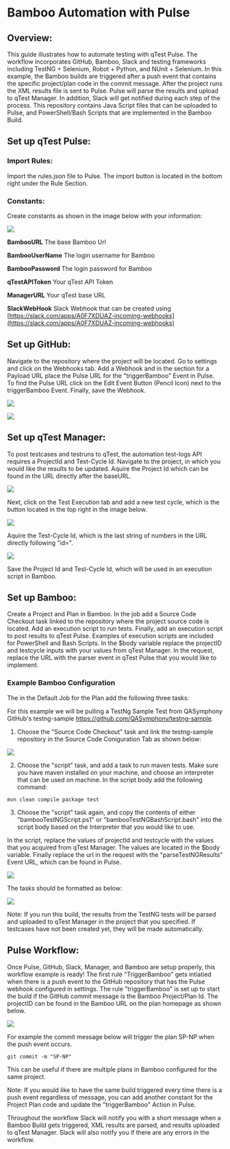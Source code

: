 # Bamboo Automation with Pulse

## Overview:

This guide illustrates how to automate testing with qTest Pulse. The workflow incorporates GitHub, Bamboo, Slack and testing frameworks including TestNG + Selenium, Robot + Python, and NUnit + Selenium. In this example, the Bamboo builds are triggered after a push event that contains the specific project/plan code in the commit message. After the project runs the XML results file is sent to Pulse. Pulse will parse the results and upload to qTest Manager. In addition, Slack will get notified during each step of the process. This repository contains Java Script files that can be uploaded to Pulse, and PowerShell/Bash Scripts that are implemented in the Bamboo Build.

## Set up qTest Pulse:

### Import Rules:

Import the rules.json file to Pulse. The import button is located in the bottom right under the Rule Section.

### Constants:

Create constants as shown in the image below with your information:

![](/images/pulseconstants.png)

**BambooURL** The base Bamboo Url

**BambooUserName** The login username for Bamboo

**BambooPassword** The login password for Bamboo

**qTestAPIToken** Your qTest API Token

**ManagerURL** Your qTest base URL

**SlackWebHook** Slack Webhook that can be created using [https://slack.com/apps/A0F7XDUAZ-incoming-webhooks](https://slack.com/apps/A0F7XDUAZ-incoming-webhooks)


## Set up GitHub:

Navigate to the repository where the project will be located. Go to settings and click on the Webhooks tab. Add a Webhook and in the section for a Payload URL place the Pulse URL for the "triggerBamboo" Event in Pulse. To find the Pulse URL click on the Edit Event Button (Pencil Icon) next to the triggerBamboo Event. Finally, save the Webhook.

![](/images/pulseurl.png)

![](/images/githubwebhook.png)

## Set up qTest Manager:

To post testcases and testruns to qTest, the automation test-logs API requires a ProjectId and Test-Cycle Id. Navigate to the project, in which you would like the results to be updated. Aquire the Project Id which can be found in the URL directly after the baseURL. 

![](/images/qtestprojectid.png)


Next, click on the Test Execution tab and add a new test cycle, which is the button located in the top right in the image below.

![](/images/testcycleqtest.png)

Aquire the Test-Cycle Id, which is the last string of numbers in the URL directly following "id=". 

![](/images/qtesttestcycleid.png)

Save the Project Id and Test-Cycle Id, which will be used in an execution script in Bamboo.

## Set up Bamboo:

Create a Project and Plan in Bamboo. In the job add a Source Code Checkout task linked to the repository where the project source code is located. Add an execution script to run tests. Finally, add an execution script to post results to qTest Pulse. Examples of execution scripts are included for PowerShell and Bash Scripts. In the $body variable replace the projectID and testcycle inputs with your values from qTest Manager. In the request, replace the URL with the parser event in qTest Pulse that you would like to implement. 


### Example Bamboo Configuration

The in the Default Job for the Plan add the following three tasks:

For this example we will be pulling a TestNg Sample Test from QASymphony GitHub&#39;s testng-sample https://github.com/QASymphony/testng-sample. 

1) Choose the "Source Code Checkout" task and link the testng-sample repository in the Source Code Coniguration Tab as shown below:

![](/images/sourcecodeconf.PNG)

2) Choose the "script" task, and add a task to run maven tests. Make sure you have maven installed on your machine, and choose an interpreter that can be used on machine. In the script body add the following command:

`mvn clean compile package test`

3) Choose the "script" task again, and copy the contents of either "bambooTestNGScript.ps1" or "bambooTestNGBashScript.bash" into the script body based on the Interpreter that you would like to use.

In the script, replace the values of projectId and testcycle with the values that you acquired from qTest Manager. The values are located in the $body variable. Finally replace the url in the request with the "parseTestNGResults" Event URL, which can be found in Pulse.

![](/images/bambooscript.png)

The tasks should be formatted as below:

![](/images/bambootasks.PNG)

Note: If you run this build, the results from the TestNG tests will be parsed and uploaded to qTest Manager in the project that you specified. If testcases have not been created yet, they will be made automatically.

## Pulse Workflow:

Once Pulse, GitHub, Slack, Manager, and Bamboo are setup properly, this workflow example is ready! The first rule "TriggerBamboo" gets intiatied when there is a push event to the GitHub repository that has the Pulse webhook configured in settings. The rule "triggerBamboo" is set up to start the build if the GitHub commit message is the Bamboo Project/Plan Id. The projectID can be found in the Bamboo URL on the plan homepage as shown below.

![](/images/bambooprojectid.png)

For example the commit message below will trigger the plan SP-NP when the push event occurs.

`git commit -m "SP-NP"` 

This can be useful if there are multiple plans in Bamboo configured for the same project. 

Note: If you would like to have the same build triggered every time there is a push event regardless of message, you can add another constant for the Project Plan code and update the "triggerBamboo" Action in Pulse.


Throughout the workflow Slack will notify you with a short message when a Bamboo Build gets triggered, XML results are parsed, and results uploaded to qTest Manager. Slack will also notify you if there are any errors in the workflow.  













